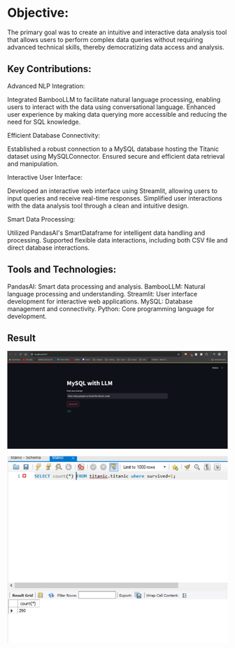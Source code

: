 # Objective:
The primary goal was to create an intuitive and interactive data analysis tool that allows users to perform complex data queries without requiring advanced technical skills, thereby democratizing data access and analysis.

## Key Contributions:

Advanced NLP Integration:

Integrated BambooLLM to facilitate natural language processing, enabling users to interact with the data using conversational language.
Enhanced user experience by making data querying more accessible and reducing the need for SQL knowledge.

Efficient Database Connectivity:

Established a robust connection to a MySQL database hosting the Titanic dataset using MySQLConnector.
Ensured secure and efficient data retrieval and manipulation.

Interactive User Interface:

Developed an interactive web interface using Streamlit, allowing users to input queries and receive real-time responses.
Simplified user interactions with the data analysis tool through a clean and intuitive design.

Smart Data Processing:

Utilized PandasAI's SmartDataframe for intelligent data handling and processing.
Supported flexible data interactions, including both CSV file and direct database interactions.

## Tools and Technologies:

PandasAI: Smart data processing and analysis.
BambooLLM: Natural language processing and understanding.
Streamlit: User interface development for interactive web applications.
MySQL: Database management and connectivity.
Python: Core programming language for development.

## Result

![Streamlit](result/image.png)

![MYsql](result/image-1.png)